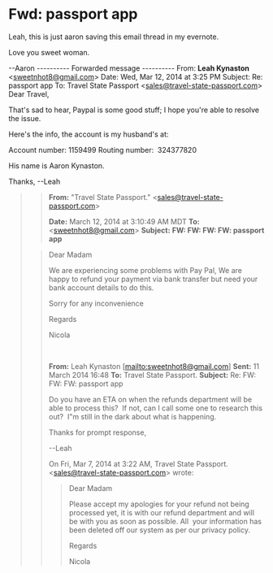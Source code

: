 # Fwd: passport app

Leah, this is just aaron saving this email thread in my evernote.

Love you sweet woman.

\--Aaron
\---------- Forwarded message ----------
From: **Leah Kynaston** <[sweetnhot8@gmail.com](mailto:sweetnhot8@gmail.com)\>
Date: Wed, Mar 12, 2014 at 3:25 PM
Subject: Re: passport app
To: Travel State Passport <[sales@travel-state-passport.com](mailto:sales@travel-state-passport.com)\>
Dear Travel,

That's sad to hear, Paypal is some good stuff; I hope you're able to resolve the issue.

Here's the info, the account is my husband's at: 

Account number: 1159499
Routing number:  324377820

His name is Aaron Kynaston.

Thanks,
\--Leah

> > **From:** "Travel State Passport." <[sales@travel-state-passport.com](mailto:sales@travel-state-passport.com)\>
> > 
> > **Date:** March 12, 2014 at 3:10:49 AM MDT
> > **To:** <[sweetnhot8@gmail.com](mailto:sweetnhot8@gmail.com)\>
> > **Subject:** **FW: FW: FW: FW: passport app**
> 
> > Dear Madam
> > 
> > We are experiencing some problems with Pay Pal, We are happy to refund your payment via bank transfer but need your bank account details to do this.
> > 
> > Sorry for any inconvenience
> > 
> > Regards
> > 
> > Nicola
> > 
> >  
> > 
> > **From:** Leah Kynaston \[<mailto:sweetnhot8@gmail.com>\]
> > **Sent:** 11 March 2014 16:48
> > **To:** Travel State Passport.
> > **Subject:** Re: FW: FW: FW: passport app
> > 
> > Do you have an ETA on when the refunds department will be able to process this?  If not, can I call some one to research this out?  I"m still in the dark about what is happening.
> > 
> > Thanks for prompt response,
> > 
> > \--Leah
> > 
> > On Fri, Mar 7, 2014 at 3:22 AM, Travel State Passport. <[sales@travel-state-passport.com](mailto:sales@travel-state-passport.com)\> wrote:
> > 
> > > Dear Madam
> > > 
> > > Please accept my apologies for your refund not being processed yet, it is with our refund department and will be with you as soon as possible. All  your information has been deleted off our system as per our privacy policy.
> > > 
> > > Regards
> > > 
> > > Nicola
> > > 
> > >
